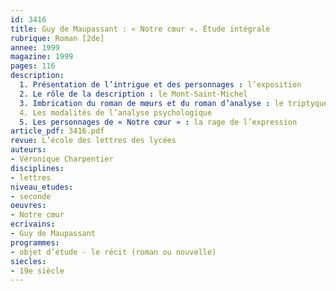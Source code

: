 ```yaml
---
id: 3416
title: Guy de Maupassant : « Notre cœur ». Étude intégrale 
rubrique: Roman [2de]
annee: 1999
magazine: 1999
pages: 116
description: 
  1. Présentation de l’intrigue et des personnages : l’exposition
  2. Le rôle de la description : le Mont-Saint-Michel
  3. Imbrication du roman de mœurs et du roman d’analyse : le triptyque des salons
  4. Les modalités de l’analyse psychologique
  5. Les personnages de « Notre cœur » : la rage de l’expression
article_pdf: 3416.pdf
revue: L’école des lettres des lycées
auteurs:
- Véronique Charpentier
disciplines:
- lettres
niveau_etudes:
- seconde
oeuvres:
- Notre cœur
ecrivains:
- Guy de Maupassant
programmes:
- objet d’étude - le récit (roman ou nouvelle)
siecles:
- 19e siècle
---
```

